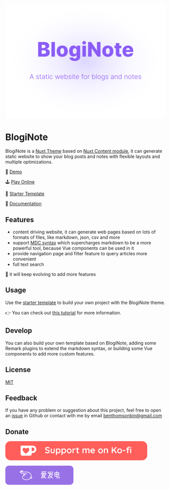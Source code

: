 [![BlogiNote](./public/cover.jpg)](https://github.com/Benbinbin/BlogiNote)

# BlogiNote
BlogiNote is a [Nuxt Theme](https://nuxt.com/docs/guide/going-further/layers) based on [Nuxt Content module](https://content.nuxtjs.org/), it can generate static website to show your blog posts and notes with flexible layouts and multiple optimizations.

:link: [Demo](https://bloginote.benbinbin.com/)

:joystick: [Play Online](https://stackblitz.com/edit/github-qrmhoj)

:pencil: [Starter Template](https://github.com/Benbinbin/BlogiNote-Starter-Template)

:bookmark_tabs: [Documentation](https://documentation.bloginote.benbinbin.com/)

## Features
- content driving website, it can generate web pages based on lots of formats of files, like markdown, json, csv and more
- support [MDC syntax](https://content.nuxtjs.org/guide/writing/mdc) which supercharges markdown to be a more powerful tool, because Vue components can be used in it
- provide navigation page and filter feature to query articles more convenient
- full text search

:muscle: it will keep evolving to add more features

## Usage
Use the [starter template](https://github.com/Benbinbin/BlogiNote-Starter-Template) to build your own project with the BlogiNote theme.

:point_right: You can check out [this tutorial](https://documentation.bloginote.benbinbin.com/article/tutorial/get-start) for more information.

## Develop
You can also build your own template based on BlogiNote, adding some Remark plugins to extend the markdown syntax, or building some Vue components to add more custom features.

## License

[MIT](./LICENSE)

## Feedback
If you have any problem or suggestion about this project, feel free to open an [issue](https://github.com/Benbinbin/Bookshelf/issues/new) in Github or contact with me by email <a href="mailto:benthomsonbin@gmail.com">benthomsonbin@gmail.com</a>

## Donate
[![ko-fi](https://raw.githubusercontent.com/Benbinbin/BlogiNote/main/public/donate-banner/kofi.svg)](https://ko-fi.com/benbinbin)

[![afdian](https://raw.githubusercontent.com/Benbinbin/BlogiNote/main/public/donate-banner/afdian.svg)](https://afdian.net/a/benbinbin)